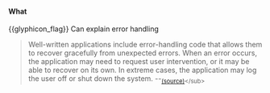 <div id="title">

#### What

</div>

<span id="prereqs"></span>

<span id="outcomes">{{glyphicon_flag}} Can explain error handling</span>

<div id="body">

> Well-written applications include error-handling code that allows them to recover gracefully from unexpected errors. When an error occurs, the application may need to request user intervention, or it may be able to recover on its own. In extreme cases, the application may log the user off or shut down the system. --<sub>[(source)](https://msdn.microsoft.com/en-us/library/windows/desktop/ms679320(v=vs.85).aspx)</sub>

</div>

<div id="extras">
</div>